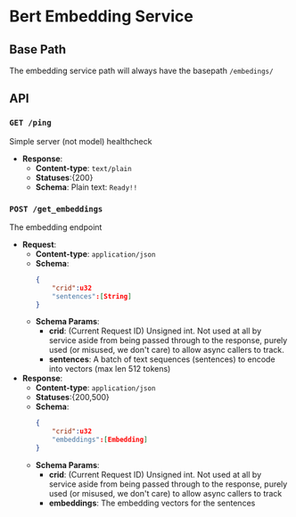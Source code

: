 # Bert Embedding Service

## Base Path
The embedding service path will always have the basepath `/embedings/`

## API
### `GET /ping`
Simple server (not model) healthcheck
- **Response**: 
    - **Content-type**: `text/plain`
    - **Statuses**:{200}
    - **Schema**: Plain text: `Ready!!`
### `POST /get_embeddings`
The embedding endpoint
- **Request**: 
    - **Content-type**: `application/json`
    - **Schema**:
        ```json
        {
            "crid":u32
            "sentences":[String]
        }
        ```
    - **Schema Params**:
        - **crid**: (Current Request ID) Unsigned int. Not used at all by service aside from being passed through to the response, purely used (or misused, we don't care) to allow async callers to track. 
        - **sentences**: A batch of text sequences (sentences) to encode into vectors (max len 512 tokens)
- **Response**: 
    - **Content-type**: `application/json`
    - **Statuses**:{200,500}
    - **Schema**:
        ```json
        {
            "crid":u32
            "embeddings":[Embedding]
        }
        ```
    - **Schema Params**:
        - **crid**: (Current Request ID) Unsigned int. Not used at all by service aside from being passed through to the response, purely used (or misused, we don't care) to allow async callers to track
        - **embeddings**: The embedding vectors for the sentences